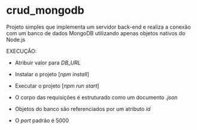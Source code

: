 # crud_mongodb

Projeto simples que implementa um servidor back-end e realiza a conexão com um banco de dados MongoDB utilizando apenas objetos nativos do Node.js

EXECUÇÃO:
- Atribuir valor para *DB_URL*
- Instalar o projeto [*npm install*]
- Executar o projeto [*npm run start*]

- O corpo das requisições é estruturado como um documento *.json*
- Objetos do banco são referenciados por um atributo *id*
- O *port* padrão é 5000
